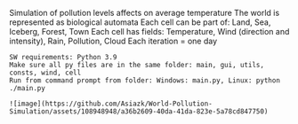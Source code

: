   Simulation of pollution levels affects on average temperature
    The world is represented as biological automata
    Each cell can be part of: Land, Sea, Iceberg, Forest, Town
    Each cell has fields: Temperature, Wind (direction and intensity), Rain, Pollution, Cloud
    Each iteration = one day

    SW requirements: Python 3.9
    Make sure all py files are in the same folder: main, gui, utils, consts, wind, cell
    Run from command prompt from folder: Windows: main.py, Linux: python ./main.py

    ![image](https://github.com/Asiazk/World-Pollution-Simulation/assets/108948948/a36b2609-40da-41da-823e-5a78cd847750)
